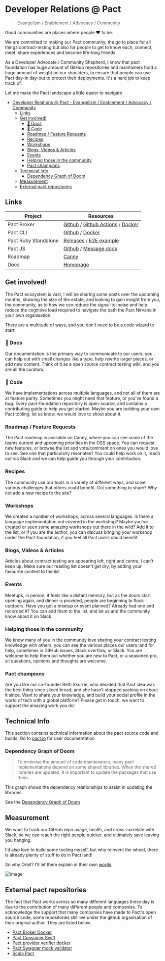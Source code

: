 # Developer Relations @ Pact

> Evangelism / Enablement / Advocacy / Community

Good communities are places where people :heart: to be.

We are committed to making our Pact community, the go to place for all things contract-testing but also for people to get to know each, connect, meet, share experiences and become life-long friends.

As a Developer Advocate / Community Shepherd, I know that pact foundation has huge amount of GitHub repositories and maintainers hold a huge amount of weight on our shoulders, to ensure that people can use Pact day-in day-out to protect their deployments. It's a hard job to keep track of.

Let me make the Pact landscape a little easier to navigate

- [Developer Relations @ Pact - Evangelism / Enablement / Advocacy / Community](#developer-relations--pact---evangelism--enablement--advocacy--community)
  - [Links](#links)
  - [Get involved!](#get-involved)
    - [📙 Docs](#-docs)
    - [🚀 Code](#-code)
    - [Roadmap / Feature Requests](#roadmap--feature-requests)
    - [Recipes](#recipes)
    - [Workshops](#workshops)
    - [Blogs, Videos & Articles](#blogs-videos--articles)
    - [Events](#events)
    - [Helping those in the community](#helping-those-in-the-community)
    - [Pact champions](#pact-champions)
  - [Technical Info](#technical-info)
    - [Dependency Graph of Doom](#dependency-graph-of-doom)
  - [Measurement](#measurement)
  - [External pact repositories](#external-pact-repositories)

## Links

| Project              | Resources                                                                                                                                                                                                       |
| -------------------- | --------------------------------------------------------------------------------------------------------------------------------------------------------------------------------------------------------------- |
| Pact Broker          | [Github](https://github.com/pact-foundation/pact_broker) / [Github Actions](https://github.com/pact-foundation/pact_broker/actions) / [Docker](https://hub.docker.com/repository/docker/pactfoundation/pact-broker) |
| Pact CLI             | [Github](https://github.com/pact-foundation/pact-ruby-cli) / [Docker](https://hub.docker.com/repository/docker/pactfoundation/pact-cli)                                                                           |
| Pact Ruby Standalone | [Releases](https://github.com/pact-foundation/pact-ruby-standalone/releases) / [E2E example](https://github.com/pact-foundation/pact-ruby-standalone-e2e-example)                                                 |
| Pact JS              | [Github](https://github.com/pact-foundation/pact-js) / [Message docs](https://github.com/pact-foundation/pact-js#asynchronous-api-testing)                                                                        |
| Roadmap              | [Canny](https://pact.canny.io)                                                                                                                                                                                  |
| Docs                 | [Homepage](https://docs.pact.io)                                                                                                                                                                                |

## Get involved!

The Pact ecosystem is vast, I will be sharing some posts over the upcoming months, showing the size of the estate, and looking to gain insight from you, the community, as to how we can reduce the signal-to-noise and help reduce the cognitive load required to navigate the path the Pact Nirvana in your own organisation.

There are a multitude of ways, and you don't need to be a code wizard to start:

### 📙 Docs

Our documentation is the primary way to communicate to our users, you can help out with small changes like a typo, help rewrite larger pieces, or add new content. Think of it as a open source contract testing wiki, and you are all the curators.

### 🚀 Code

We have implementations across multiple languages, and not all of them are at feature parity. Sometimes you might need that feature, or you've found a bug. Every pact-foundation repository is open-source, and contains a contributing guide to help you get started. Maybe you are building your own Pact tooling, let us know, we would love to shout about it.

### Roadmap / Feature Requests

The Pact roadmap is available on Canny, where you can see some of the teams current and upcoming priorities in the OSS space. You can request new features, or browse the list and vote/comment on ones you would love to see. See one that particularly resonates? You could help work on it, reach out via Slack and we can help guide you through your contribution.

### Recipes

The community use our tools in a variety of different ways, and solve various challenges that others could benefit. Got something to share? Why not add a new recipe to the site?

### Workshops

We created a number of workshops, across several languages. Is there a language implementation not covered in the workshop? Maybe you've created or seen some amazing workshops out there in the wild? Add it to the list, or if you are the author, you can discuss bringing your workshop under the Pact-foundation, if you feel all Pact users could benefit

### Blogs, Videos & Articles

Articles about contract testing are appearing left, right and centre, I can't keep up. Make sure our reading list doesn't get dry, by adding your favourite content to the list

### Events

Meetups, in person, it feels like a distant memory, but as the doors start opening again, and dinner is provided, people are beginning to flock outdoors. Have you got a meetup or event planned? Already had one and recorded it? You can add them to the list, and let us and the community know about it on Slack.

### Helping those in the community

We know many of you in the community love sharing your contract testing knowledge with others, you can see the various places our users land for help, sometimes in GitHub issues, Stack overflow, or Slack. You are welcome to help them out whether you are new to Pact, or a seasoned pro, all questions, opinions and thoughts are welcome.

### Pact champions

Are you like our co-founder Beth Skurrie, who decided that Pact idea was the best thing since sliced bread, and she hasn't stopped yacking on about it since. Want to share your knowledge, and build your social profile in the world of tech with a global platform? Please get in touch, we want to support the amazing work you do!

## Technical Info

This section contains technical information about the pact source code and builds. Go to [pact.io][pactio] for user documentation

### Dependency Graph of Doom

> To minimise the amount of code maintenance, many pact implementations depend on some shared libraries. When the shared libraries are updated, it is important to update the packages that use them.

This graph shows the dependency relationships to assist in updating the libraries.

See the [Dependency Graph of Doom](./dependency_graph.md)

## Measurement

We want to track our GitHub repo usage, health, and cross-correlate with Slack, so we can reach the right people quicker, and ultimately save leaving you hanging.

I'd also love to build some tooling myself, but why reinvent the wheel, there is already plenty of stuff to do in Pact land!

So why Orbit? I'll let them explain in their own [words](https://orbit.love/blog/why-orbit-is-better-than-funnel-for-developer-relations)

![image](https://user-images.githubusercontent.com/19932401/170391529-39cbfa31-8964-475c-b5f6-31c8c806cf78.png)

## External pact repositories

The fact that Pact works across so many different languages these day is due to the contribution of many different people and companies. To acknowledge the support that many companies have made to Pact's open source code, some repositories still live under the github organisation of their original author. They are listed below.

- [Pact Broker Docker](https://github.com/DiUS/pact_broker-docker)
- [Pact Consumer Swift](https://github.com/DiUS/pact-consumer-swift)
- [Pact provider verifier docker](https://github.com/DiUS/pact-provider-verifier-docker)
- [Pact Swagger mock validator](https://bitbucket.org/atlassian/swagger-mock-validator)
- [Scala Pact](https://github.com/ITV/scala-pact)

[pactio]: http://pact.io
